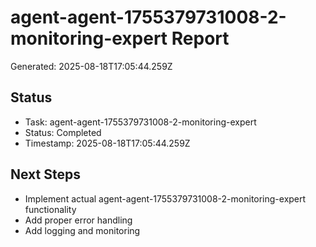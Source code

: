 # agent-agent-1755379731008-2-monitoring-expert Report

Generated: 2025-08-18T17:05:44.259Z

## Status
- Task: agent-agent-1755379731008-2-monitoring-expert
- Status: Completed
- Timestamp: 2025-08-18T17:05:44.259Z

## Next Steps
- Implement actual agent-agent-1755379731008-2-monitoring-expert functionality
- Add proper error handling
- Add logging and monitoring
